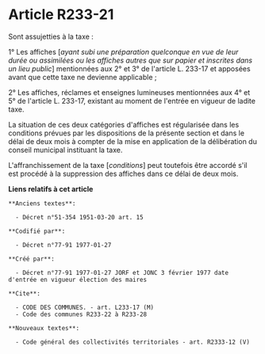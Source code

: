 # Article R233-21

Sont assujetties à la taxe :

1° Les affiches [*ayant subi une préparation quelconque en vue de leur durée ou assimilées ou les affiches autres que sur
papier et inscrites dans un lieu public*] mentionnées aux 2° et 3° de l'article L. 233-17 et apposées avant que cette taxe ne
devienne applicable ;

2° Les affiches, réclames et enseignes lumineuses mentionnées aux 4° et 5° de l'article L. 233-17, existant au moment de
l'entrée en vigueur de ladite taxe.

La situation de ces deux catégories d'affiches est régularisée dans les conditions prévues par les dispositions de la
présente section et dans le délai de deux mois à compter de la mise en application de la délibération du conseil municipal
instituant la taxe.

L'affranchissement de la taxe [*conditions*] peut toutefois être accordé s'il est procédé à la suppression des affiches dans
ce délai de deux mois.

**Liens relatifs à cet article**

	**Anciens textes**:

	  - Décret n°51-354 1951-03-20 art. 15

	**Codifié par**:

	  - Décret n°77-91 1977-01-27

	**Créé par**:

	  - Décret n°77-91 1977-01-27 JORF et JONC 3 février 1977 date d'entrée en vigueur élection des maires

	**Cite**:

	  - CODE DES COMMUNES. - art. L233-17 (M)
	  - Code des communes R233-22 à R233-28

	**Nouveaux textes**:

	  - Code général des collectivités territoriales - art. R2333-12 (V)
